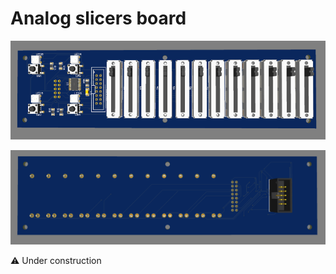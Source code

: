 # Analog slicers board

![alt text](https://github.com/Openpipes-org/Analog_slicers_PCB/blob/main/images/slider_board-front.png)

![alt text](https://github.com/Openpipes-org/Analog_slicers_PCB/blob/main/images/slider_board-rear.png)

⚠️ Under construction
